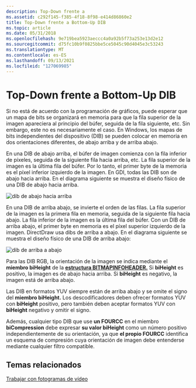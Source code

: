 ```yaml
---
description: Top-Down frente a
ms.assetid: c292f145-f385-4f18-8f98-e414d86860e2
title: Top-Down frente a Bottom-Up DIB
ms.topic: article
ms.date: 05/31/2018
ms.openlocfilehash: 9e719bea5923aeccc4a0a92b5f73a253e13d2e12
ms.sourcegitcommit: d75fc10b9f0825bbe5ce5045c90d4045e3c53243
ms.translationtype: MT
ms.contentlocale: es-ES
ms.lasthandoff: 09/13/2021
ms.locfileid: "127069985"
---
```

# <a name="top-down-vs-bottom-up-dibs"></a>Top-Down frente a Bottom-Up DIB

Si no está de acuerdo con la programación de gráficos, puede esperar que un mapa de bits se organizará en memoria para que la fila superior de la imagen apareciera al principio del búfer, seguida de la fila siguiente, etc. Sin embargo, este no es necesariamente el caso. En Windows, los mapas de bits independientes del dispositivo (DIB) se pueden colocar en memoria en dos orientaciones diferentes, de abajo arriba y de arriba abajo.

En una DIB de abajo arriba, el búfer de imagen comienza con la fila inferior de píxeles, seguida de la siguiente fila hacia arriba, etc. La fila superior de la imagen es la última fila del búfer. Por lo tanto, el primer byte de la memoria es el píxel inferior izquierdo de la imagen. En GDI, todas las DIB son de abajo hacia arriba. En el diagrama siguiente se muestra el diseño físico de una DIB de abajo hacia arriba.

![dib de abajo hacia arriba](images/pixel-layout-bottomup.png)

En una DIB de arriba abajo, se invierte el orden de las filas. La fila superior de la imagen es la primera fila en memoria, seguida de la siguiente fila hacia abajo. La fila inferior de la imagen es la última fila del búfer. Con un DIB de arriba abajo, el primer byte en memoria es el píxel superior izquierdo de la imagen. DirectDraw usa dibs de arriba a abajo. En el diagrama siguiente se muestra el diseño físico de una DIB de arriba abajo:

![dib de arriba a abajo](images/pixel-layout-topdown.png)

Para las DIB RGB, la orientación de la imagen se indica mediante el **miembro biHeight** de la [**estructura BITMAPINFOHEADER.**](/windows/win32/api/wingdi/ns-wingdi-bitmapinfoheader) Si **biHeight** es positivo, la imagen es de abajo hacia arriba. Si **biHeight** es negativo, la imagen está de arriba abajo.

Las DIB en formatos YUV siempre están de arriba abajo y se omite el signo del **miembro biHeight.** Los descodificadores deben ofrecer formatos YUV con **biHeight** positivo, pero también deben aceptar formatos YUV con **biHeight** negativo y omitir el signo.

Además, cualquier tipo DIB que use **un FOURCC** en el miembro **biCompression** debe expresar **su valor biHeight** como un número positivo independientemente de su orientación, ya que **el propio FOURCC** identifica un esquema de compresión cuya orientación de imagen debe entenderse mediante cualquier filtro compatible.

## <a name="related-topics"></a>Temas relacionados

<dl> <dt>

[Trabajar con fotogramas de vídeo](working-with-video-frames.md)
</dt> </dl>

 

 



